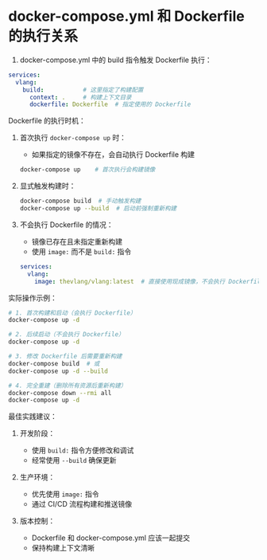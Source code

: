 # docker-compose.yml 和 Dockerfile 的执行关系



1. docker-compose.yml 中的 build 指令触发 Dockerfile 执行：
```yaml
services:
  vlang:
    build:           # 这里指定了构建配置
      context: .     # 构建上下文目录
      dockerfile: Dockerfile  # 指定使用的 Dockerfile
```

Dockerfile 的执行时机：

1. 首次执行 `docker-compose up` 时：
   - 如果指定的镜像不存在，会自动执行 Dockerfile 构建
   ```bash
   docker-compose up    # 首次执行会构建镜像
   ```

2. 显式触发构建时：
   ```bash
   docker-compose build  # 手动触发构建
   docker-compose up --build  # 启动前强制重新构建
   ```

3. 不会执行 Dockerfile 的情况：
   - 镜像已存在且未指定重新构建
   - 使用 `image:` 而不是 `build:` 指令
   ```yaml
   services:
     vlang:
       image: thevlang/vlang:latest  # 直接使用现成镜像，不会执行 Dockerfile
   ```

实际操作示例：

```bash
# 1. 首次构建和启动（会执行 Dockerfile）
docker-compose up -d

# 2. 后续启动（不会执行 Dockerfile）
docker-compose up -d

# 3. 修改 Dockerfile 后需要重新构建
docker-compose build  # 或
docker-compose up -d --build

# 4. 完全重建（删除所有资源后重新构建）
docker-compose down --rmi all
docker-compose up -d
```

最佳实践建议：
1. 开发阶段：
   - 使用 `build:` 指令方便修改和调试
   - 经常使用 `--build` 确保更新

2. 生产环境：
   - 优先使用 `image:` 指令
   - 通过 CI/CD 流程构建和推送镜像

3. 版本控制：
   - Dockerfile 和 docker-compose.yml 应该一起提交
   - 保持构建上下文清晰


